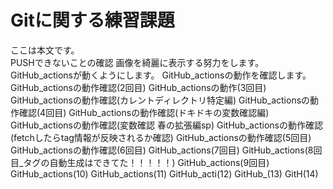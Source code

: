 # Gitに関する練習課題
ここは本文です。  
PUSHできないことの確認
画像を綺麗に表示する努力をします。
GitHub_actionsが動くようにします。
GitHub_actionsの動作を確認します。
GitHub_actionsの動作確認(2回目)
GitHub_actionsの動作(3回目)
GitHub_actionsの動作確認(カレントディレクトリ特定編)
GitHub_actionsの動作確認(4回目)
GitHub_actionsの動作確認(ドキドキの変数確認編)
GitHub_actionsの動作確認(変数確認 春の拡張編sp)
GitHub_actionsの動作確認(fetchしたらtag情報が反映されるか確認)
GitHub_actionsの動作確認(5回目)
GitHub_actionsの動作確認(6回目)
GitHub_actions(7回目)
GitHub_actions(8回目_タグの自動生成はできてた！！！！！)
GitHub_actions(9回目)
GitHub_actions(10)
GitHub_actions(11)
GitHub_acti(12)
GitHub_(13)
GitH(14)

